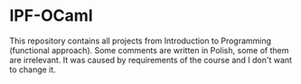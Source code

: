 # IPF-OCaml

This repository contains all projects from Introduction to Programming (functional approach).
Some comments are written in Polish, some of them are irrelevant. 
It was caused by requirements of the course and I don't want to change it.
